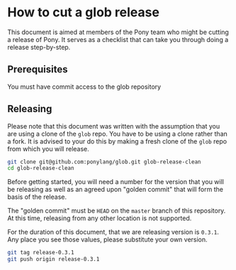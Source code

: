 # How to cut a glob release

This document is aimed at members of the Pony team who might be cutting a release of Pony. It serves as a checklist that can take you through doing a release step-by-step.

## Prerequisites

You must have commit access to the glob repository

## Releasing

Please note that this document was written with the assumption that you are using a clone of the `glob` repo. You have to be using a clone rather than a fork. It is advised to your do this by making a fresh clone of the `glob` repo from which you will release.

```bash
git clone git@github.com:ponylang/glob.git glob-release-clean
cd glob-release-clean
```

Before getting started, you will need a number for the version that you will be releasing as well as an agreed upon "golden commit" that will form the basis of the release.

The "golden commit" must be `HEAD` on the `master` branch of this repository. At this time, releasing from any other location is not supported.

For the duration of this document, that we are releasing version is `0.3.1`. Any place you see those values, please substitute your own version.

```bash
git tag release-0.3.1
git push origin release-0.3.1
```
